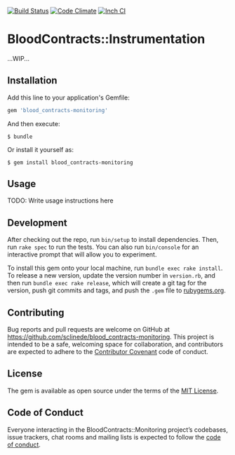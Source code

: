 [![Build Status](https://travis-ci.org/sclinede/blood_contracts-ext.svg?branch=master)][travis]
[![Code Climate](https://codeclimate.com/github/sclinede/blood_contracts-ext/badges/gpa.svg)][codeclimate]
[![Inch CI](https://inch-ci.org/github/sclinede/blood_contracts-instrumentation.svg?branch=master)][inch_ci]

[gem]: https://rubygems.org/gems/blood_contracts-instrumentation
[travis]: https://travis-ci.org/sclinede/blood_contracts-instrumentation
[codeclimate]: https://codeclimate.com/github/sclinede/blood_contracts-instrumentation
[inch_ci]: https://inch-ci.org/github/sclinede/blood_contracts-instrumentation


# BloodContracts::Instrumentation

...WIP...

## Installation

Add this line to your application's Gemfile:

```ruby
gem 'blood_contracts-monitoring'
```

And then execute:

    $ bundle

Or install it yourself as:

    $ gem install blood_contracts-monitoring

## Usage

TODO: Write usage instructions here

## Development

After checking out the repo, run `bin/setup` to install dependencies. Then, run `rake spec` to run the tests. You can also run `bin/console` for an interactive prompt that will allow you to experiment.

To install this gem onto your local machine, run `bundle exec rake install`. To release a new version, update the version number in `version.rb`, and then run `bundle exec rake release`, which will create a git tag for the version, push git commits and tags, and push the `.gem` file to [rubygems.org](https://rubygems.org).

## Contributing

Bug reports and pull requests are welcome on GitHub at https://github.com/sclinede/blood_contracts-monitoring. This project is intended to be a safe, welcoming space for collaboration, and contributors are expected to adhere to the [Contributor Covenant](http://contributor-covenant.org) code of conduct.

## License

The gem is available as open source under the terms of the [MIT License](https://opensource.org/licenses/MIT).

## Code of Conduct

Everyone interacting in the BloodContracts::Monitoring project’s codebases, issue trackers, chat rooms and mailing lists is expected to follow the [code of conduct](https://github.com/sclinede/blood_contracts-monitoring/blob/master/CODE_OF_CONDUCT.md).
